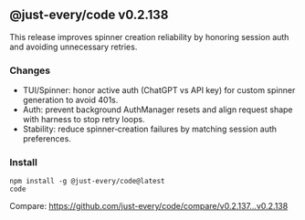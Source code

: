 ## @just-every/code v0.2.138

This release improves spinner creation reliability by honoring session auth and avoiding unnecessary retries.

### Changes

- TUI/Spinner: honor active auth (ChatGPT vs API key) for custom spinner generation to avoid 401s.
- Auth: prevent background AuthManager resets and align request shape with harness to stop retry loops.
- Stability: reduce spinner‑creation failures by matching session auth preferences.

### Install

```
npm install -g @just-every/code@latest
code
```

Compare: https://github.com/just-every/code/compare/v0.2.137...v0.2.138

